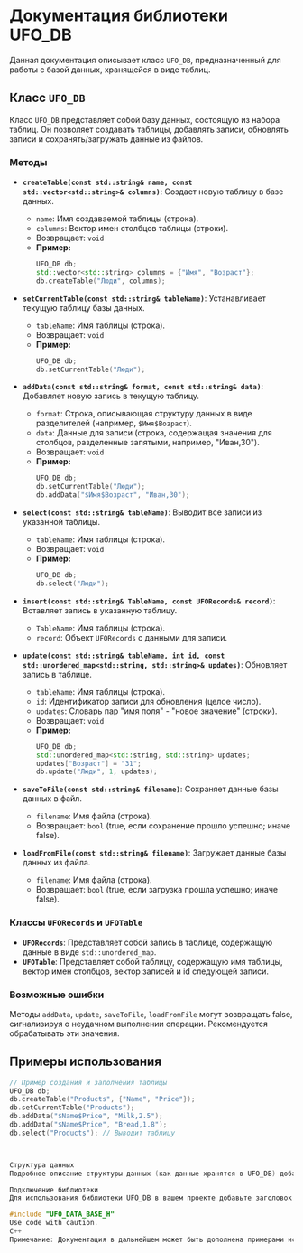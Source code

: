 # Документация библиотеки UFO_DB

Данная документация описывает класс `UFO_DB`, предназначенный для работы с базой данных, хранящейся в виде таблиц.

## Класс `UFO_DB`

Класс `UFO_DB` представляет собой базу данных, состоящую из набора таблиц. Он позволяет создавать таблицы, добавлять записи, обновлять записи и сохранять/загружать данные из файлов.

### Методы

* **`createTable(const std::string& name, const std::vector<std::string>& columns)`**: Создает новую таблицу в базе данных.

    * `name`: Имя создаваемой таблицы (строка).
    * `columns`: Вектор имен столбцов таблицы (строки).
    * Возвращает: `void`
    * **Пример:**
        ```C++
        UFO_DB db;
        std::vector<std::string> columns = {"Имя", "Возраст"};
        db.createTable("Люди", columns);
        ```

* **`setCurrentTable(const std::string& tableName)`**: Устанавливает текущую таблицу базы данных.

    * `tableName`: Имя таблицы (строка).
    * Возвращает: `void`
    * **Пример:**
        ```C++
        UFO_DB db;
        db.setCurrentTable("Люди");
        ```

* **`addData(const std::string& format, const std::string& data)`**: Добавляет новую запись в текущую таблицу.

    * `format`: Строка, описывающая структуру данных в виде разделителей (например, `$Имя$Возраст`).
    * `data`: Данные для записи (строка, содержащая значения для столбцов, разделенные запятыми, например, "Иван,30").
    * Возвращает: `void`
    * **Пример:**
        ```C++
        UFO_DB db;
        db.setCurrentTable("Люди");
        db.addData("$Имя$Возраст", "Иван,30");
        ```

* **`select(const std::string& tableName)`**: Выводит все записи из указанной таблицы.

    * `tableName`: Имя таблицы (строка).
    * Возвращает: `void`
    * **Пример:**
        ```C++
        UFO_DB db;
        db.select("Люди");
        ```

* **`insert(const std::string& TableName, const UFORecords& record)`**: Вставляет запись в указанную таблицу.
    * `TableName`: Имя таблицы (строка).
    * `record`: Объект `UFORecords` с данными для записи.

* **`update(const std::string& tableName, int id, const std::unordered_map<std::string, std::string>& updates)`**: Обновляет запись в таблице.

    * `tableName`: Имя таблицы (строка).
    * `id`: Идентификатор записи для обновления (целое число).
    * `updates`: Словарь пар "имя поля" - "новое значение" (строки).
    * Возвращает: `void`
    * **Пример:**
        ```C++
        UFO_DB db;
        std::unordered_map<std::string, std::string> updates;
        updates["Возраст"] = "31";
        db.update("Люди", 1, updates);
        ```
* **`saveToFile(const std::string& filename)`**: Сохраняет данные базы данных в файл.

    * `filename`: Имя файла (строка).
    * Возвращает: `bool` (true, если сохранение прошло успешно; иначе false).

* **`loadFromFile(const std::string& filename)`**: Загружает данные базы данных из файла.

    * `filename`: Имя файла (строка).
    * Возвращает: `bool` (true, если загрузка прошла успешно; иначе false).


### Классы `UFORecords` и `UFOTable`

* **`UFORecords`**: Представляет собой запись в таблице, содержащую данные в виде `std::unordered_map`.
* **`UFOTable`**: Представляет собой таблицу, содержащую имя таблицы, вектор имен столбцов, вектор записей и id следующей записи.


### Возможные ошибки

Методы `addData`, `update`, `saveToFile`, `loadFromFile` могут возвращать false, сигнализируя о неудачном выполнении операции. Рекомендуется обрабатывать эти значения.


## Примеры использования

```C++
// Пример создания и заполнения таблицы
UFO_DB db;
db.createTable("Products", {"Name", "Price"});
db.setCurrentTable("Products");
db.addData("$Name$Price", "Milk,2.5");
db.addData("$Name$Price", "Bread,1.8");
db.select("Products"); // Выводит таблицу



Структура данных
Подробное описание структуры данных (как данные хранятся в UFO_DB) добавлено.

Подключение библиотеки
Для использования библиотеки UFO_DB в вашем проекте добавьте заголовок UFO_DATA_BASE_H.

#include "UFO_DATA_BASE_H"
Use code with caution.
C++
Примечание: Документация в дальнейшем может быть дополнена примерами использования с различными ошибками и методами обработки исключений, а также описанием внутренних представлений данных.

